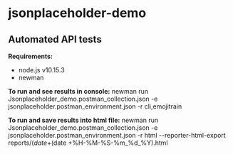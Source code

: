# jsonplaceholder-demo

## Automated API tests

**Requirements:**
- node.js v10.15.3
- newman

**To run and see results in console:**
newman run Jsonplaceholder_demo.postman_collection.json -e jsonplaceholder.postman_environment.json -r cli,emojitrain

**To run and save results into html file:**
newman run Jsonplaceholder_demo.postman_collection.json -e jsonplaceholder.postman_environment.json -r html --reporter-html-export reports/$(date +%d_%m_%Y)/report_$(date +%H-%M-%S-%m_%d_%Y).html
